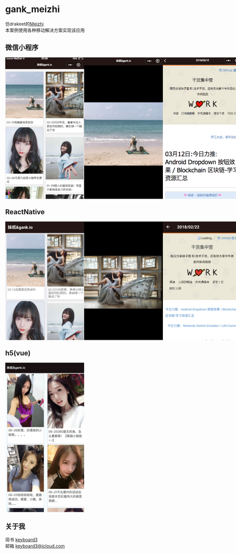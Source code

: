# gank_meizhi


仿drakeet的[Meizhi](https://github.com/drakeet/Meizhi)<br>
本案例使用各种移动解决方案实现该应用

 
## 微信小程序

<div style="display:flex;">
    <img src="/weixin/images/home.png" 
    width="250">
    <img src="/weixin/images/preview.png" width="250">
    <img src="/weixin/images/detail.png" width="250">
</div>

## ReactNative
<div style="display:flex;">
    <img src="/reactNative/images/home.png" width="250">
    <img src="/reactNative/images/preview.png" width="250">
    <img src="/reactNative/images/detail.png" width="250">
</div>

## h5(vue)
<div style="display:flex;">
    <img src="/vue/images/home.png" width="250">
</div>

## 关于我

简书 [keyboard3](http://www.jianshu.com/users/62329de8c8a6/latest_articles)<br>
邮箱 keyboard3@icloud.com
